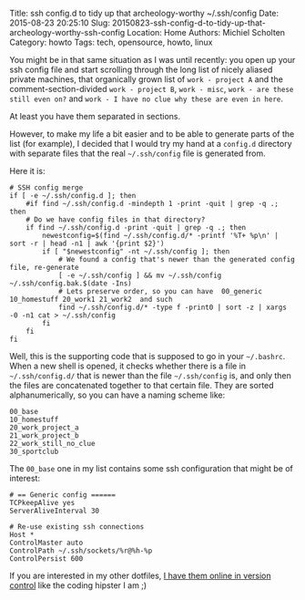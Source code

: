 Title: ssh config.d to tidy up that archeology-worthy ~/.ssh/config
Date: 2015-08-23 20:25:10
Slug: 20150823-ssh-config-d-to-tidy-up-that-archeology-worthy-ssh-config
Location: Home
Authors: Michiel Scholten
Category: howto
Tags: tech, opensource, howto, linux

You might be in that same situation as I was until recently: you open up your ssh config file and start scrolling through the long list of nicely aliased private machines, that organically grown list of `work - project A` and the comment-section-divided `work - project B`, `work - misc`, `work - are these still even on?` and `work - I have no clue why these are even in here`.

At least you have them separated in sections.

However, to make my life a bit easier and to be able to generate parts of the list (for example), I decided that I would try my hand at a `config.d` directory with separate files that the real `~/.ssh/config` file is generated from.

Here it is:

    # SSH config merge
    if [ -e ~/.ssh/config.d ]; then
        #if find ~/.ssh/config.d -mindepth 1 -print -quit | grep -q .; then
        # Do we have config files in that directory?
        if find ~/.ssh/config.d -print -quit | grep -q .; then
            newestconfig=$(find ~/.ssh/config.d/* -printf '%T+ %p\n' | sort -r | head -n1 | awk '{print $2}')
            if [ "$newestconfig" -nt ~/.ssh/config ]; then
                # We found a config that's newer than the generated config file, re-generate
                [ -e ~/.ssh/config ] && mv ~/.ssh/config ~/.ssh/config.bak.$(date -Ins)
                # Lets preserve order, so you can have  00_generic 10_homestuff 20_work1 21_work2  and such
                find ~/.ssh/config.d/* -type f -print0 | sort -z | xargs -0 -n1 cat > ~/.ssh/config
            fi
        fi
    fi

Well, this is the supporting code that is supposed to go in your `~/.bashrc`. When a new shell is opened, it checks whether there is a file in `~/.ssh/config.d/` that is newer than the file `~/.ssh/config` is, and only then the files are concatenated together to that certain file. They are sorted alphanumerically, so you can have a naming scheme like:

    00_base
    10_homestuff
    20_work_project_a
    21_work_project_b
    22_work_still_no_clue
    30_sportclub

The `00_base` one in my list contains some ssh configuration that might be of interest:

    # == Generic config ======
    TCPkeepAlive yes
    ServerAliveInterval 30

    # Re-use existing ssh connections
    Host *
    ControlMaster auto
    ControlPath ~/.ssh/sockets/%r@%h-%p
    ControlPersist 600

If you are interested in my other dotfiles, [I have them online in version control](https://github.com/aquatix/dotfiles) like the coding hipster I am ;)
